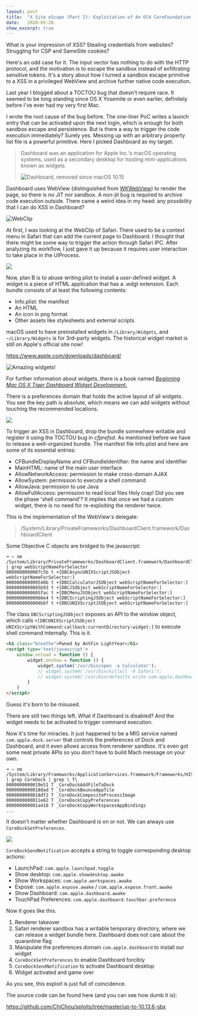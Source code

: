```yaml
---
layout:	post
title:	"X Site eScape (Part I): Exploitation of An Old CoreFoundation Sandbox Bug"
date:	2020-05-28
show_excerpt: true
---
```


What is your impression of XSS? Stealing credentials from websites? Struggling for CSP and SameSite cookies?

Here's an odd case for it. The input vector has nothing to do with the HTTP protocol, and the motivation is to escape the sandbox instead of exfiltrating sensitive tokens. It's a story about how I turned a sandbox escape primitive to a XSS in a privileged WebView and archive further native code execution.

Last year I blogged about a TOCTOU bug that doesn't require race. It seemed to be long standing since OS X Yosemite or even earlier, definitely before I've ever had my very first Mac.

<!-- more -->

I wrote the root cause of the bug before. The one-liner PoC writes a launch entry that can be activated upon the next login, which is enough for both sandbox escape and persistence. But is there a way to trigger the code execution immediately? Surely yes. Messing up with an arbitrary property list file is a powerful primitive. Here I picked Dashboard as my target.

> Dashboard was an application for Apple Inc.'s macOS operating systems, used as a secondary desktop for hosting mini-applications known as widgets.
>
> ![Dashboard, removed since macOS 10.15](/img/dashboard.png)

Dashboard uses WebView (distinguished from [WKWebView](https://developer.apple.com/documentation/webkit/wkwebview)) to render the page, so there is no JIT nor sandbox. A non-jit bug is required to archive code execution outside. There came a weird idea in my head: any possibility that I can do XSS in Dashboard?

![WebClip](/img/webclip.png)

At first, I was looking at the WebClip of Safari. There used to be a context menu in Safari that can add the current page to Dashboard. I thought that there might be some way to trigger the action through Safari IPC. After analyzing its workflow, I just gave it up because it requires user interaction to take place in the UIProcess.

![](/img/uiprocess.svg)

Now, plan B is to abuse writing plist to install a user-defined widget. A widget is a piece of HTML application that has a .wdgt extension. Each bundle consists of at least the following contents:

* Info.plist: the manifest
* An HTML
* An icon in png format
* Other assets like stylesheets and external scripts

macOS used to have preinstalled widgets in `/Library/Widgets`, and `~/Library/Widgets` is for 3rd-party widgets. The historical widget market is still on Apple's official site now!

<https://www.apple.com/downloads/dashboard/>

![Amazing widgets!](/img/widgets-market.png)

For further information about widgets, there is a book named [*Beginning Mac OS X Tiger Dashboard Widget Development.*](https://books.google.com.hk/books?id=8VH2FdsBO_UC)

There is a preferences domain that holds the active layout of all widgets. You see the key path is absolute, which means we can add widgets without touching the recommended locations.

![](/img/dashboard-pref.svg)

To trigger an XSS in Dashboard, drop the bundle somewhere writable and register it using the TOCTOU bug in *cfprefsd*. As mentioned before we have to release a well-organized bundle. The manifest file Info.plist and here are some of its essential entries:

* CFBundleDisplayName and CFBundleIdentifier: the name and identifier
* MainHTML: name of the main user interface
* AllowNetworkAccess: permission to make cross-domain AJAX
* AllowSystem: permission to execute a shell command
* AllowJava: permission to use Java
* AllowFullAccess: permission to read local files
Holy crap! Did you see the phase 'shell command'? It implies that once we had a custom widget, there is no need for re-exploiting the renderer twice.

This is the implementation of the WebView's delegate:

> /System/Library/PrivateFrameworks/DashboardClient.framework/DashboardClient

Some Objective C objects are bridged to the javascript:

```
➜ ~ nm /System/Library/PrivateFrameworks/DashboardClient.framework/DashboardClient | grep webScriptNameForSelector
0000000000007c5b t +[DBCAsyncUNIXScriptJSObject webScriptNameForSelector:]
000000000000540b t +[DBCCalculatorJSObject webScriptNameForSelector:]
0000000000005b93 t +[DBCJSObject webScriptNameForSelector:]
0000000000005fac t +[DBCMenuJSObject webScriptNameForSelector:]
00000000000060e4 t +[DBCScriptingJSObject webScriptNameForSelector:]
0000000000006bbf t +[DBCUNIXScriptJSObject webScriptNameForSelector:]
```

The class `DBCScriptingJSObject` exposes an API to the window object, which calls `+[DBCUNIXScriptJSObject UNIXScriptWithCommand:callback:currentDirectory:widget:]` to execute shell command internally. This is it.


```html
<h1 class="breathe">Pwned by AntFin LightYear</h1>
<script type='text/javascript'>
    window.onload = function () {
        widget.onshow = function () {
            widget.system('/usr/bin/open -a Calculator');
            // widget.system('/usr/bin/killall -9 Safari');
            // widget.system('/usr/bin/defaults write com.apple.dashboard mcx-disabled -boolean YES');
        }
    }
</script>
```

Guess it's born to be misused.

There are still two things left. What if Dashboard is disabled? And the widget needs to be activated to trigger command execution.

Now it's time for miracles. It just happened to be a MIG service named `com.apple.dock.server` that controls the preferences of Dock and Dashboard, and it even allows access from renderer sandbox. It's even got some neat private APIs so you don't have to build Mach message on your own.

```
➜ ~ nm /System/Library/Frameworks/ApplicationServices.framework/Frameworks/HIServices.framework/HIServices | grep CoreDock | grep \ T\
0000000000019e51 T _CoreDockAddFileToDock
0000000000018dad T _CoreDockBounceAppTile
0000000000018df2 T _CoreDockCompositeProcessImage
0000000000011e62 T _CoreDockCopyPreferences
000000000001a410 T _CoreDockCopyWorkspacesAppBindings
...
```

It doesn't matter whether Dashboard is on or not. We can always use `CoreDockSetPreferences`.

![](/img/dashboard-as-space.png)

`CoreDockSendNotification` accepts a string to toggle corresponding desktop actions:

* LaunchPad: `com.apple.launchpad.toggle`
* Show desktop: `com.apple.showdesktop.awake`
* Show Workspaces: `com.apple.workspaces.awake`
* Exposé: `com.apple.expose.awake` / `com.apple.expose.front.awake`
* Show Dashboard: `com.apple.dashboard.awake`
* TouchPad Preferences: `com.apple.dashboard.touchbar.preference`

Now it goes like this.

1. Renderer takeover
2. Safari renderer sandbox has a writable temporary directory, where we can release a widget bundle here. Dashboard does not care about the quarantine flag
3. Manipulate the preferences domain `com.apple.dashboard` to install our widget
4. `CoreDockSetPreferences` to enable Dashboard forcibly
5. `CoreDockSendNotification` to activate Dashboard desktop
6. Widget activated and game over

As you see, this exploit is just full of coincidence.

The source code can be found here (and you can see how dumb it is):

<https://github.com/ChiChou/sploits/tree/master/up-to-10.13.6-sbx>

